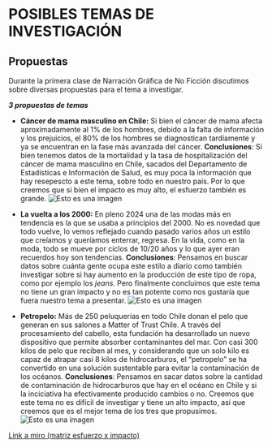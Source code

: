 #       POSIBLES TEMAS DE INVESTIGACIÓN
## Propuestas
Durante la primera clase de Narración Gráfica de No Ficción discutimos sobre diversas propuestas para el tema a investigar.

_**3 propuestas de temas**_

- **Cáncer de mama masculino en Chile:** Si bien el cáncer de mama afecta aproximadamente al 1% de los hombres, debido a la falta de información y los prejuicios, el 80% de los hombres se diagnostican tardíamente y ya se encuentran en la fase más avanzada del cáncer. **Conclusiones**: Si bien tenemos datos de la mortalidad y la tasa de hospitalización del cáncer de mama masculino en Chile, sacados del Departamento de Estadísticas e Información de Salud, es muy poca la información que hay resepescto a este tema, sobre todo en nuestro país. Por lo que creemos que si bien el impacto es muy alto, el esfuerzo también es grande. 
![Esto es una imagen](https://assets.diarioconcepcion.cl/2020/10/pag-8-cancer-de-mamas-en-hombres-850x500.jpg)

- **La vuelta a los 2000:** En pleno 2024 una de las modas más en tendencia es la que se usaba a principios del 2000. No es novedad que todo vuelve, lo vemos reflejado cuando pasado varios años un estilo que creíamos y queríamos enterrar, regresa. En la vida, como en la moda, todo se mueve por ciclos de 10/20 años y lo que ayer eran recuerdos hoy son tendencias. **Conclusiones**: Pensamos en buscar datos sobre cuánta gente ocupa este estilo a diario como también investigar sobre si hay aumento en la producción de este tipo de ropa, como por ejemplo los _jeans_. Pero finalmente concluimos que este tema no tiene un gran impacto y no es tan potente como nos gustaría que fuera nuestro tema a presentar. ![Esto es una imagen](https://reportediario.cl/wp-content/uploads/2024/01/Lujo-silencioso-y-vuelta-a-los-2000-las-tendencias-de-moda-femenina-para-este-2024.png.webp)

- **Petropelo:** Más de 250 peluquerías en todo Chile donan el pelo que generan en sus salones a Matter of Trust Chile. A través del procesamiento del cabello, esta fundación ha desarrollado un nuevo dispositivo que permite absorber contaminantes del mar. Con casi 300 kilos de pelo que reciben al mes, y considerando que un solo kilo es capaz de atrapar casi 8 kilos de hidrocarburos, el “petropelo” se ha convertido en una solución sustentable para evitar la contaminación de los océanos. **Conclusiones**: Pensamos en sacar datos sobre la cantidad de contaminación de hidrocarburos que hay en el océano en Chile y si la inciciativa ha efectivamente producido cambios o no. Creemos que este tema no es difícil de investigar y tiene un alto impacto, así que creemos que es el mejor tema de los tres que propusimos. ![Esto es una imagen](https://www.paiscircular.cl/wp-content/uploads/2022/10/ca1b3e1b-8645-438c-a15c-48b1004a0175-1024x768.jpg)

[Link a miro (matriz esfuerzo x impacto)](https://miro.com/app/live-embed/uXjVKnIY6No=/?moveToViewport=-1418,-725,2912,1331&embedId=459538934669>)
